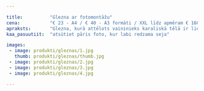 ```yaml
---

title:          "Glezna ar fotomontāžu"
cena:           "€ 23 - A4 / € 40 - A3 formāti / XXL līdz apmēram € 160.00"
apraksts:       "Glezna, kurā attēlots vaininieks karaliskā tēlā ir lieliska dāvana. Var arī ctu tematiku izvēlēties. Interjera elements un oriģināla dāvana vienlaicīgi. Gleznas izmēri atkarīgi no Jūsu vēlmēm."
kaa_pasuutiit:  "atsūtiet pāris foto, kur labi redzama seja"

images:
 - image: produkti/gleznas/1.jpg
   thumb: produkti/gleznas/thumb.jpg
 - image: produkti/gleznas/2.jpg
 - image: produkti/gleznas/3.jpg
 - image: produkti/gleznas/4.jpg

---
```

